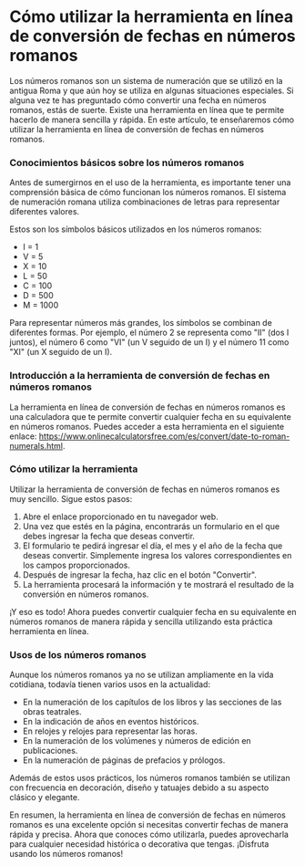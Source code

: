 Cómo utilizar la herramienta en línea de conversión de fechas en números romanos
================================================================================

Los números romanos son un sistema de numeración que se utilizó en la antigua Roma y que aún hoy se utiliza en algunas situaciones especiales. Si alguna vez te has preguntado cómo convertir una fecha en números romanos, estás de suerte. Existe una herramienta en línea que te permite hacerlo de manera sencilla y rápida. En este artículo, te enseñaremos cómo utilizar la herramienta en línea de conversión de fechas en números romanos.

### Conocimientos básicos sobre los números romanos

Antes de sumergirnos en el uso de la herramienta, es importante tener una comprensión básica de cómo funcionan los números romanos. El sistema de numeración romana utiliza combinaciones de letras para representar diferentes valores.

Estos son los símbolos básicos utilizados en los números romanos:

- I = 1
- V = 5
- X = 10
- L = 50
- C = 100
- D = 500
- M = 1000

Para representar números más grandes, los símbolos se combinan de diferentes formas. Por ejemplo, el número 2 se representa como "II" (dos I juntos), el número 6 como "VI" (un V seguido de un I) y el número 11 como "XI" (un X seguido de un I).

### Introducción a la herramienta de conversión de fechas en números romanos

La herramienta en línea de conversión de fechas en números romanos es una calculadora que te permite convertir cualquier fecha en su equivalente en números romanos. Puedes acceder a esta herramienta en el siguiente enlace: <https://www.onlinecalculatorsfree.com/es/convert/date-to-roman-numerals.html>.

### Cómo utilizar la herramienta

Utilizar la herramienta de conversión de fechas en números romanos es muy sencillo. Sigue estos pasos:

1. Abre el enlace proporcionado en tu navegador web.
2. Una vez que estés en la página, encontrarás un formulario en el que debes ingresar la fecha que deseas convertir.
3. El formulario te pedirá ingresar el día, el mes y el año de la fecha que deseas convertir. Simplemente ingresa los valores correspondientes en los campos proporcionados.
4. Después de ingresar la fecha, haz clic en el botón "Convertir".
5. La herramienta procesará la información y te mostrará el resultado de la conversión en números romanos.

¡Y eso es todo! Ahora puedes convertir cualquier fecha en su equivalente en números romanos de manera rápida y sencilla utilizando esta práctica herramienta en línea.

### Usos de los números romanos

Aunque los números romanos ya no se utilizan ampliamente en la vida cotidiana, todavía tienen varios usos en la actualidad:

- En la numeración de los capítulos de los libros y las secciones de las obras teatrales.
- En la indicación de años en eventos históricos.
- En relojes y relojes para representar las horas.
- En la numeración de los volúmenes y números de edición en publicaciones.
- En la numeración de páginas de prefacios y prólogos.

Además de estos usos prácticos, los números romanos también se utilizan con frecuencia en decoración, diseño y tatuajes debido a su aspecto clásico y elegante.

En resumen, la herramienta en línea de conversión de fechas en números romanos es una excelente opción si necesitas convertir fechas de manera rápida y precisa. Ahora que conoces cómo utilizarla, puedes aprovecharla para cualquier necesidad histórica o decorativa que tengas. ¡Disfruta usando los números romanos!